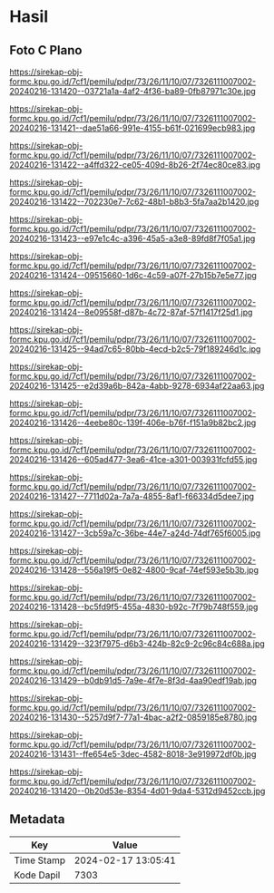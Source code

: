 # Hasil

## Foto C Plano

https://sirekap-obj-formc.kpu.go.id/7cf1/pemilu/pdpr/73/26/11/10/07/7326111007002-20240216-131420--03721a1a-4af2-4f36-ba89-0fb87971c30e.jpg

https://sirekap-obj-formc.kpu.go.id/7cf1/pemilu/pdpr/73/26/11/10/07/7326111007002-20240216-131421--dae51a66-991e-4155-b61f-021699ecb983.jpg

https://sirekap-obj-formc.kpu.go.id/7cf1/pemilu/pdpr/73/26/11/10/07/7326111007002-20240216-131422--a4ffd322-ce05-409d-8b26-2f74ec80ce83.jpg

https://sirekap-obj-formc.kpu.go.id/7cf1/pemilu/pdpr/73/26/11/10/07/7326111007002-20240216-131422--702230e7-7c62-48b1-b8b3-5fa7aa2b1420.jpg

https://sirekap-obj-formc.kpu.go.id/7cf1/pemilu/pdpr/73/26/11/10/07/7326111007002-20240216-131423--e97e1c4c-a396-45a5-a3e8-89fd8f7f05a1.jpg

https://sirekap-obj-formc.kpu.go.id/7cf1/pemilu/pdpr/73/26/11/10/07/7326111007002-20240216-131424--09515660-1d6c-4c59-a07f-27b15b7e5e77.jpg

https://sirekap-obj-formc.kpu.go.id/7cf1/pemilu/pdpr/73/26/11/10/07/7326111007002-20240216-131424--8e09558f-d87b-4c72-87af-57f1417f25d1.jpg

https://sirekap-obj-formc.kpu.go.id/7cf1/pemilu/pdpr/73/26/11/10/07/7326111007002-20240216-131425--94ad7c65-80bb-4ecd-b2c5-79f189246d1c.jpg

https://sirekap-obj-formc.kpu.go.id/7cf1/pemilu/pdpr/73/26/11/10/07/7326111007002-20240216-131425--e2d39a6b-842a-4abb-9278-6934af22aa63.jpg

https://sirekap-obj-formc.kpu.go.id/7cf1/pemilu/pdpr/73/26/11/10/07/7326111007002-20240216-131426--4eebe80c-139f-406e-b76f-f151a9b82bc2.jpg

https://sirekap-obj-formc.kpu.go.id/7cf1/pemilu/pdpr/73/26/11/10/07/7326111007002-20240216-131426--605ad477-3ea6-41ce-a301-003931fcfd55.jpg

https://sirekap-obj-formc.kpu.go.id/7cf1/pemilu/pdpr/73/26/11/10/07/7326111007002-20240216-131427--7711d02a-7a7a-4855-8af1-f66334d5dee7.jpg

https://sirekap-obj-formc.kpu.go.id/7cf1/pemilu/pdpr/73/26/11/10/07/7326111007002-20240216-131427--3cb59a7c-36be-44e7-a24d-74df765f6005.jpg

https://sirekap-obj-formc.kpu.go.id/7cf1/pemilu/pdpr/73/26/11/10/07/7326111007002-20240216-131428--556a19f5-0e82-4800-9caf-74ef593e5b3b.jpg

https://sirekap-obj-formc.kpu.go.id/7cf1/pemilu/pdpr/73/26/11/10/07/7326111007002-20240216-131428--bc5fd9f5-455a-4830-b92c-7f79b748f559.jpg

https://sirekap-obj-formc.kpu.go.id/7cf1/pemilu/pdpr/73/26/11/10/07/7326111007002-20240216-131429--323f7975-d6b3-424b-82c9-2c96c84c688a.jpg

https://sirekap-obj-formc.kpu.go.id/7cf1/pemilu/pdpr/73/26/11/10/07/7326111007002-20240216-131429--b0db91d5-7a9e-4f7e-8f3d-4aa90edf19ab.jpg

https://sirekap-obj-formc.kpu.go.id/7cf1/pemilu/pdpr/73/26/11/10/07/7326111007002-20240216-131430--5257d9f7-77a1-4bac-a2f2-0859185e8780.jpg

https://sirekap-obj-formc.kpu.go.id/7cf1/pemilu/pdpr/73/26/11/10/07/7326111007002-20240216-131431--ffe654e5-3dec-4582-8018-3e919972df0b.jpg

https://sirekap-obj-formc.kpu.go.id/7cf1/pemilu/pdpr/73/26/11/10/07/7326111007002-20240216-131420--0b20d53e-8354-4d01-9da4-5312d9452ccb.jpg


## Metadata

| Key        | Value               |
| ---------- | ------------------- |
| Time Stamp | 2024-02-17 13:05:41 |
| Kode Dapil | 7303                |



